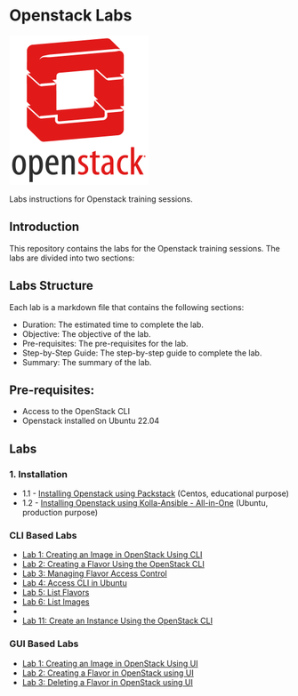 # Openstack Labs

![logo.png](logo.png)

Labs instructions for Openstack training sessions.

## Introduction

This repository contains the labs for the Openstack training sessions. The labs are divided into two sections:

## Labs Structure

Each lab is a markdown file that contains the following sections:

- Duration: The estimated time to complete the lab.
- Objective: The objective of the lab.
- Pre-requisites: The pre-requisites for the lab.
- Step-by-Step Guide: The step-by-step guide to complete the lab.
- Summary: The summary of the lab.

## Pre-requisites:

- Access to the OpenStack CLI
- Openstack installed on Ubuntu 22.04

## Labs

### 1. Installation

- 1.1 - [Installing Openstack using Packstack](install/packstack.md) (Centos, educational purpose)
- 1.2 - [Installing Openstack using Kolla-Ansible - All-in-One](install/kolla-ansible-aio.md) (Ubuntu, production purpose)

### CLI Based Labs

- [Lab 1: Creating an Image in OpenStack Using CLI](labs/image/cli.md)
- [Lab 2: Creating a Flavor Using the OpenStack CLI](labs/flavor/create_cli.md)
- [Lab 3: Managing Flavor Access Control](labs/flavor/access.md)
- [Lab 4: Access CLI in Ubuntu](labs/source_ubuntu.md)
- [Lab 5: List Flavors](labs/flavor/list_flavors.md)
- [Lab 6: List Images](labs/image/list_images.md)
-
- [Lab 11: Create an Instance Using the OpenStack CLI](labs/instance/instance_cli.md)

### GUI Based Labs

- [Lab 1: Creating an Image in OpenStack Using UI](labs/image/ui.md)
- [Lab 2: Creating a Flavor in OpenStack using UI](labs/flavor/create_ui.md)
- [Lab 3: Deleting a Flavor in OpenStack using UI](labs/flavor/delete_ui.md)


